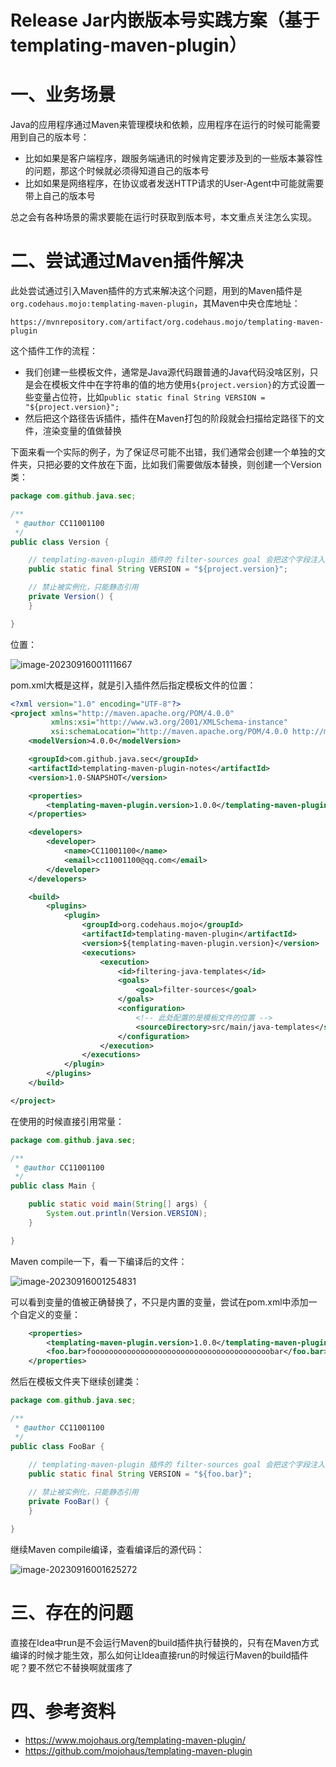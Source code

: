 # Release Jar内嵌版本号实践方案（基于templating-maven-plugin）

# 一、业务场景

Java的应用程序通过Maven来管理模块和依赖，应用程序在运行的时候可能需要用到自己的版本号：

- 比如如果是客户端程序，跟服务端通讯的时候肯定要涉及到的一些版本兼容性的问题，那这个时候就必须得知道自己的版本号
- 比如如果是网络程序，在协议或者发送HTTP请求的User-Agent中可能就需要带上自己的版本号

总之会有各种场景的需求要能在运行时获取到版本号，本文重点关注怎么实现。

# 二、尝试通过Maven插件解决

此处尝试通过引入Maven插件的方式来解决这个问题，用到的Maven插件是`org.codehaus.mojo:templating-maven-plugin`，其Maven中央仓库地址：

```
https://mvnrepository.com/artifact/org.codehaus.mojo/templating-maven-plugin
```

这个插件工作的流程：

- 我们创建一些模板文件，通常是Java源代码跟普通的Java代码没啥区别，只是会在模板文件中在字符串的值的地方使用`${project.version}`的方式设置一些变量占位符，比如`public static final String VERSION = "${project.version}";`
- 然后把这个路径告诉插件，插件在Maven打包的阶段就会扫描给定路径下的文件，渲染变量的值做替换

下面来看一个实际的例子，为了保证尽可能不出错，我们通常会创建一个单独的文件夹，只把必要的文件放在下面，比如我们需要做版本替换，则创建一个Version类：

```java
package com.github.java.sec;

/**
 * @author CC11001100
 */
public class Version {

    // templating-maven-plugin 插件的 filter-sources goal 会把这个字段注入进来
    public static final String VERSION = "${project.version}";

    // 禁止被实例化，只能静态引用
    private Version() {
    }

}
```

位置：

![image-20230916001111667](README.assets/image-20230916001111667.png)

pom.xml大概是这样，就是引入插件然后指定模板文件的位置： 

```xml
<?xml version="1.0" encoding="UTF-8"?>
<project xmlns="http://maven.apache.org/POM/4.0.0"
         xmlns:xsi="http://www.w3.org/2001/XMLSchema-instance"
         xsi:schemaLocation="http://maven.apache.org/POM/4.0.0 http://maven.apache.org/xsd/maven-4.0.0.xsd">
    <modelVersion>4.0.0</modelVersion>

    <groupId>com.github.java.sec</groupId>
    <artifactId>templating-maven-plugin-notes</artifactId>
    <version>1.0-SNAPSHOT</version>

    <properties>
        <templating-maven-plugin.version>1.0.0</templating-maven-plugin.version>
    </properties>

    <developers>
        <developer>
            <name>CC11001100</name>
            <email>cc11001100@qq.com</email>
        </developer>
    </developers>

    <build>
        <plugins>
            <plugin>
                <groupId>org.codehaus.mojo</groupId>
                <artifactId>templating-maven-plugin</artifactId>
                <version>${templating-maven-plugin.version}</version>
                <executions>
                    <execution>
                        <id>filtering-java-templates</id>
                        <goals>
                            <goal>filter-sources</goal>
                        </goals>
                        <configuration>
                            <!-- 此处配置的是模板文件的位置 -->
                            <sourceDirectory>src/main/java-templates</sourceDirectory>
                        </configuration>
                    </execution>
                </executions>
            </plugin>
        </plugins>
    </build>

</project>
```

在使用的时候直接引用常量：

```java
package com.github.java.sec;

/**
 * @author CC11001100
 */
public class Main {

    public static void main(String[] args) {
        System.out.println(Version.VERSION);
    }

}
```

Maven compile一下，看一下编译后的文件：

![image-20230916001254831](README.assets/image-20230916001254831.png)

可以看到变量的值被正确替换了，不只是内置的变量，尝试在pom.xml中添加一个自定义的变量：

```xml
    <properties>
        <templating-maven-plugin.version>1.0.0</templating-maven-plugin.version>
        <foo.bar>foooooooooooooooooooooooooooooooooooooooobar</foo.bar>
    </properties>
```

然后在模板文件夹下继续创建类：

```java
package com.github.java.sec;

/**
 * @author CC11001100
 */
public class FooBar {
    
    // templating-maven-plugin 插件的 filter-sources goal 会把这个字段注入进来
    public static final String VERSION = "${foo.bar}";

    // 禁止被实例化，只能静态引用
    private FooBar() {
    }

}
```

继续Maven compile编译，查看编译后的源代码：

![image-20230916001625272](README.assets/image-20230916001625272.png)

# 三、存在的问题

直接在Idea中run是不会运行Maven的build插件执行替换的，只有在Maven方式编译的时候才能生效，那么如何让Idea直接run的时候运行Maven的build插件呢？要不然它不替换啊就蛋疼了

# 四、参考资料

- https://www.mojohaus.org/templating-maven-plugin/
- https://github.com/mojohaus/templating-maven-plugin